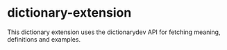 # dictionary-extension

This dictionary extension uses the dictionarydev API for fetching meaning, definitions and examples.

